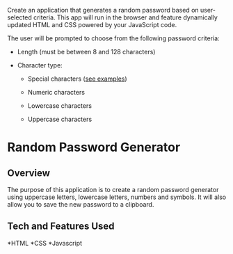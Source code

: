 

Create an application that generates a random password based on user-selected criteria. This app will run in the browser and feature dynamically updated HTML and CSS powered by your JavaScript code.

The user will be prompted to choose from the following password criteria:

* Length (must be between 8 and 128 characters)

* Character type:

  * Special characters ([see examples](https://www.owasp.org/index.php/Password_special_characters))

  * Numeric characters

  * Lowercase characters

  * Uppercase characters

# Random Password Generator 

## Overview

The purpose of this application is to create a random password generator using uppercase letters, lowercase letters, numbers and symbols.  It will also allow you to save the new password to a clipboard.

## Tech and Features Used

*HTML
*CSS
*Javascript
